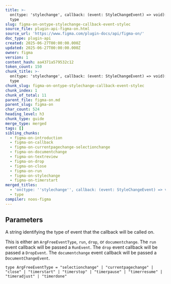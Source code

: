 ```yaml
---
title: >-
  on(type: 'stylechange', callback: (event: StyleChangeEvent) => void): void +
  type
slug: figma-on-ontype-stylechange-callback-event-stylec
source_file: plugin-api-figma-on.html
source_url: 'https://www.figma.com/plugin-docs/api/figma-on/'
doc_type: plugin-api
created: 2025-06-27T00:00:00.000Z
updated: 2025-06-27T00:00:00.000Z
owner: figma
version: 1
content_hash: aa4371a579532c12
token_count: 150
chunk_title: >-
  on(type: 'stylechange', callback: (event: StyleChangeEvent) => void): void +
  type
chunk_slug: figma-on-ontype-stylechange-callback-event-stylec
chunk_index: 1
chunk_of_total: 11
parent_file: figma-on.md
parent_slug: figma-on
char_count: 524
heading_level: h3
chunk_type: guide
merge_type: merged
tags: []
sibling_chunks:
  - figma-on-introduction
  - figma-on-callback
  - figma-on-currentpagechange-selectionchange
  - figma-on-documentchange
  - figma-on-textreview
  - figma-on-drop
  - figma-on-close
  - figma-on-run
  - figma-on-stylechange
  - figma-on-timerstart
merged_titles:
  - 'on(type: ''stylechange'', callback: (event: StyleChangeEvent) => void): void'
  - type
compiler: noos-figma
---
```


## Parameters

A string identifying the type of event that the callback will be called on.

This is either an `ArgFreeEventType`, `run`, `drop`, or `documentchange`. The `run` event callback will be passed a `RunEvent`. The `drop` event callback will be passed a `DropEvent`. The `documentchange` event callback will be passed a `DocumentChangeEvent`.

```
type ArgFreeEventType = "selectionchange" | "currentpagechange" | "close" | "timerstart" | "timerstop" | "timerpause" | "timerresume" | "timeradjust" | "timerdone"
```
